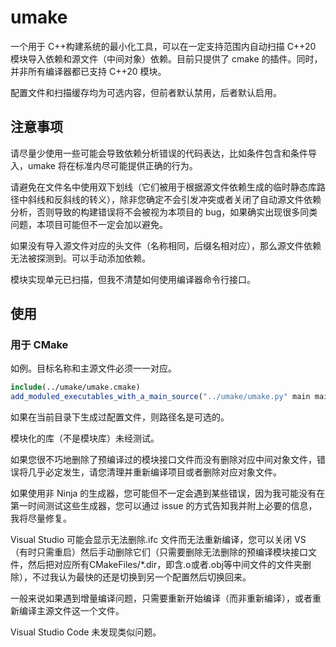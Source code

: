 # umake

一个用于 C++构建系统的最小化工具，可以在一定支持范围内自动扫描 C++20 模块导入依赖和源文件（中间对象）依赖。目前只提供了 cmake 的插件。同时，并非所有编译器都已支持 C++20 模块。

配置文件和扫描缓存均为可选内容，但前者默认禁用，后者默认启用。

## 注意事项

请尽量少使用一些可能会导致依赖分析错误的代码表达，比如条件包含和条件导入，umake 将在标准内尽可能提供正确的行为。

请避免在文件名中使用双下划线（它们被用于根据源文件依赖生成的临时静态库路径中斜线和反斜线的转义），除非您确定不会引发冲突或者关闭了自动源文件依赖分析，否则导致的构建错误将不会被视为本项目的 bug，如果确实出现很多同类问题，本项目可能但不一定会加以避免。

如果没有导入源文件对应的头文件（名称相同，后缀名相对应），那么源文件依赖无法被探测到。可以手动添加依赖。

模块实现单元已扫描，但我不清楚如何使用编译器命令行接口。

## 使用

### 用于 CMake

如例。目标名称和主源文件必须一一对应。

```CMake
include(../umake/umake.cmake)
add_moduled_executables_with_a_main_source("../umake/umake.py" main main.cpp tests tests.cpp)
```

如果在当前目录下生成过配置文件，则路径名是可选的。

模块化的库（不是模块库）未经测试。

如果您很不巧地删除了预编译过的模块接口文件而没有删除对应中间对象文件，错误将几乎必定发生，请您清理并重新编译项目或者删除对应对象文件。

如果使用非 Ninja 的生成器，您可能但不一定会遇到某些错误，因为我可能没有在第一时间测试这些生成器，您可以通过 issue 的方式告知我并附上必要的信息，我将尽量修复。

Visual Studio 可能会显示无法删除.ifc 文件而无法重新编译，您可以关闭 VS （有时只需重启）然后手动删除它们（只需要删除无法删除的预编译模块接口文件，然后把对应所有CMakeFiles/*.dir，即含.o或者.obj等中间文件的文件夹删除），不过我认为最快的还是切换到另一个配置然后切换回来。

一般来说如果遇到增量编译问题，只需要重新开始编译（而非重新编译），或者重新编译主源文件这一个文件。

Visual Studio Code 未发现类似问题。
